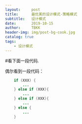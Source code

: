 ```yaml
---
layout:     post
title:      最优美的设计模式-策略模式
subtitle:   设计模式
date:       2019-10-15
author:     TBKK
header-img: img/post-bg-cook.jpg
catalog: true
tags:
    - 设计模式
---
```


#看下面一段代码.

偶尔看到一段代码：


``` java
    if (XXX) {
        ...
    } else if (XXX){
        ...
    } else if (XXX){
        ...
    } else {
        ...
    }

``` 



